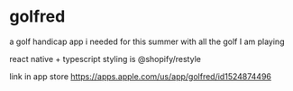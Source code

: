 # golfred
a golf handicap app i needed for this summer with all the golf I am playing

react native + typescript
styling is @shopify/restyle

link in app store https://apps.apple.com/us/app/golfred/id1524874496
